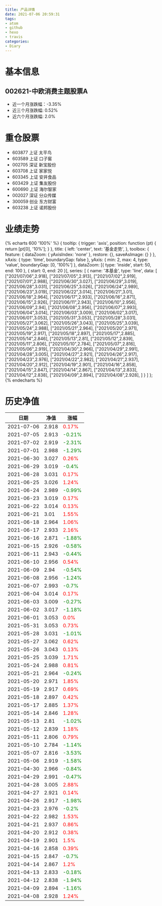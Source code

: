 ```yaml
---
title: 产品详情
date: 2021-07-06 20:59:31
tags:
- atom
- github
- hexo
- travis
categories:
- Diary
---
```


# 基本信息
## 002621-中欧消费主题股票A
- 近一个月涨跌幅：-3.35%
- 近三个月涨跌幅: 0.52%
- 近六个月涨跌幅: 2.0%

# 重仓股票
- 603877 上证 太平鸟
- 603589 上证 口子窖
- 002705 深证 新宝股份
- 603708 上证 家家悦
- 603345 上证 安井食品
- 603429 上证 集友股份
- 600690 上证 海尔智家
- 002027 深证 分众传媒
- 300059 创业 东方财富
- 603238 上证 诺邦股份
# 业绩走势

{% echarts 600 '100%' %}
{
  tooltip: {
        trigger: 'axis',
        position: function (pt) {
            return [pt[0], '10%'];
        }
    },
    title: {
        left: 'center',
        text: '基金走势',
    },
    toolbox: {
        feature: {
            dataZoom: {
                yAxisIndex: 'none'
            },
            restore: {},
            saveAsImage: {}
        }
    },
    xAxis: {
        type: 'time',
        boundaryGap: false
    },
    yAxis: {
        min: 2,
        max: 4,
        type: 'value',
        boundaryGap: [0, '100%']
    },
    dataZoom: [{
        type: 'inside',
        start: 50,
        end: 100
    }, {
        start: 0,
        end: 20
    }],
    series: [
        {
            name: '本基金',
            type: 'line',
            data: [
["2021/07/06",2.918],
["2021/07/05",2.913],
["2021/07/02",2.919],
["2021/07/01",2.988],
["2021/06/30",3.027],
["2021/06/29",3.019],
["2021/06/28",3.031],
["2021/06/25",3.026],
["2021/06/24",2.989],
["2021/06/23",3.019],
["2021/06/22",3.014],
["2021/06/21",3.01],
["2021/06/18",2.964],
["2021/06/17",2.933],
["2021/06/16",2.871],
["2021/06/15",2.926],
["2021/06/11",2.943],
["2021/06/10",2.956],
["2021/06/09",2.94],
["2021/06/08",2.956],
["2021/06/07",2.993],
["2021/06/04",3.014],
["2021/06/03",3.009],
["2021/06/02",3.017],
["2021/06/01",3.053],
["2021/05/31",3.053],
["2021/05/28",3.031],
["2021/05/27",3.062],
["2021/05/26",3.043],
["2021/05/25",3.039],
["2021/05/24",2.988],
["2021/05/21",2.964],
["2021/05/20",2.971],
["2021/05/19",2.917],
["2021/05/18",2.897],
["2021/05/17",2.885],
["2021/05/14",2.846],
["2021/05/13",2.81],
["2021/05/12",2.839],
["2021/05/11",2.806],
["2021/05/10",2.784],
["2021/05/07",2.816],
["2021/05/06",2.919],
["2021/04/30",2.966],
["2021/04/29",2.991],
["2021/04/28",3.005],
["2021/04/27",2.921],
["2021/04/26",2.917],
["2021/04/23",2.976],
["2021/04/22",2.982],
["2021/04/21",2.937],
["2021/04/20",2.912],
["2021/04/19",2.901],
["2021/04/16",2.858],
["2021/04/15",2.847],
["2021/04/14",2.867],
["2021/04/13",2.833],
["2021/04/12",2.838],
["2021/04/09",2.894],
["2021/04/08",2.928],
]
        }
    ]
};
{% endecharts %}

# 历史净值

| 日期 | 净值 | 涨幅 |
| --- | --- | --- |
|2021-07-06|2.918|<font color=red>0.17%</font>|
|2021-07-05|2.913|<font color=green>-0.21%</font>|
|2021-07-02|2.919|<font color=green>-2.31%</font>|
|2021-07-01|2.988|<font color=green>-1.29%</font>|
|2021-06-30|3.027|<font color=red>0.26%</font>|
|2021-06-29|3.019|<font color=green>-0.4%</font>|
|2021-06-28|3.031|<font color=red>0.17%</font>|
|2021-06-25|3.026|<font color=red>1.24%</font>|
|2021-06-24|2.989|<font color=green>-0.99%</font>|
|2021-06-23|3.019|<font color=red>0.17%</font>|
|2021-06-22|3.014|<font color=red>0.13%</font>|
|2021-06-21|3.01|<font color=red>1.55%</font>|
|2021-06-18|2.964|<font color=red>1.06%</font>|
|2021-06-17|2.933|<font color=red>2.16%</font>|
|2021-06-16|2.871|<font color=green>-1.88%</font>|
|2021-06-15|2.926|<font color=green>-0.58%</font>|
|2021-06-11|2.943|<font color=green>-0.44%</font>|
|2021-06-10|2.956|<font color=red>0.54%</font>|
|2021-06-09|2.94|<font color=green>-0.54%</font>|
|2021-06-08|2.956|<font color=green>-1.24%</font>|
|2021-06-07|2.993|<font color=green>-0.7%</font>|
|2021-06-04|3.014|<font color=red>0.17%</font>|
|2021-06-03|3.009|<font color=green>-0.27%</font>|
|2021-06-02|3.017|<font color=green>-1.18%</font>|
|2021-06-01|3.053|<font color=red>0.0%</font>|
|2021-05-31|3.053|<font color=red>0.73%</font>|
|2021-05-28|3.031|<font color=green>-1.01%</font>|
|2021-05-27|3.062|<font color=red>0.62%</font>|
|2021-05-26|3.043|<font color=red>0.13%</font>|
|2021-05-25|3.039|<font color=red>1.71%</font>|
|2021-05-24|2.988|<font color=red>0.81%</font>|
|2021-05-21|2.964|<font color=green>-0.24%</font>|
|2021-05-20|2.971|<font color=red>1.85%</font>|
|2021-05-19|2.917|<font color=red>0.69%</font>|
|2021-05-18|2.897|<font color=red>0.42%</font>|
|2021-05-17|2.885|<font color=red>1.37%</font>|
|2021-05-14|2.846|<font color=red>1.28%</font>|
|2021-05-13|2.81|<font color=green>-1.02%</font>|
|2021-05-12|2.839|<font color=red>1.18%</font>|
|2021-05-11|2.806|<font color=red>0.79%</font>|
|2021-05-10|2.784|<font color=green>-1.14%</font>|
|2021-05-07|2.816|<font color=green>-3.53%</font>|
|2021-05-06|2.919|<font color=green>-1.58%</font>|
|2021-04-30|2.966|<font color=green>-0.84%</font>|
|2021-04-29|2.991|<font color=green>-0.47%</font>|
|2021-04-28|3.005|<font color=red>2.88%</font>|
|2021-04-27|2.921|<font color=red>0.14%</font>|
|2021-04-26|2.917|<font color=green>-1.98%</font>|
|2021-04-23|2.976|<font color=green>-0.2%</font>|
|2021-04-22|2.982|<font color=red>1.53%</font>|
|2021-04-21|2.937|<font color=red>0.86%</font>|
|2021-04-20|2.912|<font color=red>0.38%</font>|
|2021-04-19|2.901|<font color=red>1.5%</font>|
|2021-04-16|2.858|<font color=red>0.39%</font>|
|2021-04-15|2.847|<font color=green>-0.7%</font>|
|2021-04-14|2.867|<font color=red>1.2%</font>|
|2021-04-13|2.833|<font color=green>-0.18%</font>|
|2021-04-12|2.838|<font color=green>-1.94%</font>|
|2021-04-09|2.894|<font color=green>-1.16%</font>|
|2021-04-08|2.928|<font color=red>1.24%</font>|
